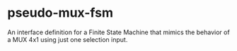 # pseudo-mux-fsm

An interface definition for a Finite State Machine that mimics the behavior of a MUX 4x1 using just one selection input.

